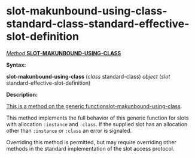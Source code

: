 slot-makunbound-using-class-standard-class-standard-effective-slot-definition
=============================================================================

[*Method* **SLOT-MAKUNBOUND-USING-CLASS**]()

**Syntax:**

**slot-makunbound-using-class** (*class* standard-class) *object* (*slot* standard-effective-slot-definition)

**Description:**

[This is a method on the generic function]()[slot-makunbound-using-class](slot-makunbound-using-class.md).

This method implements the full behavior of this generic function for slots with allocation `:instance` and `:class`. If the supplied slot has an allocation other than `:instance` or `:class` an error is signaled.

Overriding this method is permitted, but may require overriding other methods in the standard implementation of the slot access protocol.
